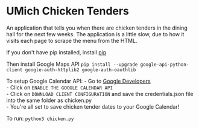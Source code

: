 # UMich Chicken Tenders

An application that tells you when there are chicken tenders in the dining hall
for the next few weeks. The application is a little slow, due to how it visits
each page to scrape the menu from the HTML.

If you don't have pip installed, install [pip](https://pip.pypa.io/en/stable/installing/)

Then install Google Maps API `pip install --upgrade google-api-python-client google-auth-httplib2 google-auth-oauthlib`

To setup Google Calendar API:
    - Go to [Google Developers](https://developers.google.com/calendar/quickstart/python)<br />
    - Click on `ENABLE THE GOOGLE CALENDAR API`<br />
    - Click on `DOWNLOAD CLIENT CONFIGURATION` and save the credentials.json file into the same folder as chicken.py<br />
    - You're all set to save chicken tender dates to your Google Calendar!<br />

To run: `python3 chicken.py`
